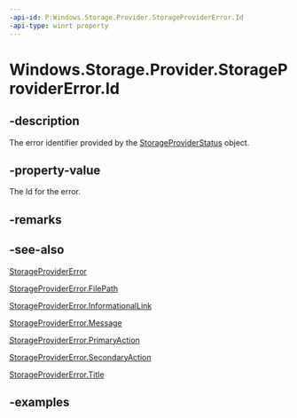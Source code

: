 ```yaml
---
-api-id: P:Windows.Storage.Provider.StorageProviderError.Id
-api-type: winrt property
---
```


# Windows.Storage.Provider.StorageProviderError.Id

<!--
public string Id { get; }
-->


## -description
The error identifier provided by the [StorageProviderStatus](storageproviderstatus.md) object.

## -property-value
The Id for the error.

## -remarks

## -see-also
[StorageProviderError](storageprovidererror.md)

[StorageProviderError.FilePath](storageprovidererror_filepath.md)

[StorageProviderError.InformationalLink](storageprovidererror_informationallink.md)

[StorageProviderError.Message](storageprovidererror_message.md)

[StorageProviderError.PrimaryAction](storageprovidererror_primaryaction.md)

[StorageProviderError.SecondaryAction](storageprovidererror_secondaryaction.md)

[StorageProviderError.Title](storageprovidererror_title.md)

## -examples


